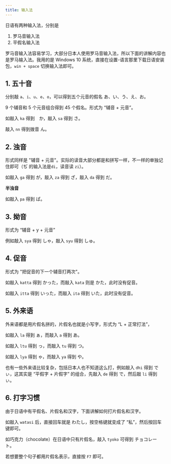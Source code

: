 ```yaml
---
title: 输入法
---
```


日语有两种输入法，分别是

1. 罗马音输入法
2. 平假名输入法

罗马音输入法容易学习，大部分日本人使用罗马音输入法，所以下面的讲解内容也是罗马输入法。我用的是 Windows 10 系统，直接在设置-语言那里下载日语安装包，`win + space` 切换输入法即可。

## 1. 五十音

 分别敲 `a`、`i`、`u`、`e`、`o`，可以得到五个元音的假名 あ、い、う、え、お。

9 个辅音和 5 个元音组合得到 45 个假名。形式为 “辅音 + 元音”。

如敲入 `ka` 得到　か，敲入 `sa` 得到 さ。

敲入 `nn` 得到拨音 ん。

## 2. 浊音

形式同样是 "辅音 + 元音"。实际的读音大部分都是和拼写一样，不一样的单独记住即可（ぢ 的输入法是`di`，读音读 `zi`）。

如敲入 `ga` 得到 が，敲入 `za` 得到 ざ，敲入 `da` 得到 だ。

**半浊音**

如敲入 `pa` 得到 ぱ。

## 3. 拗音

形式为 “辅音 + y + 元音”

例如敲入 `sya` 得到 しゃ，敲入 `syu` 得到 しゅ。

## 4. 促音

形式为 "把促音的下一个辅音打两次"。

如敲入 `katta` 得到 かった，而敲入 `kata` 则是 かた，此时没有促音。

如敲入 `itta` 得到 いった，而敲入 `ita` 得到 いた，此时没有促音。

## 5. 外来语

外来语都是用片假名拼的，片假名也就是小写字，形式为 “L + 正常打法”，

如敲入 `la` 得到 ぁ，而敲入 `a` 得到 あ。

如敲入 `ltu` 得到 っ，而敲入 `tu` 得到 つ。 

如敲入 `lya` 得到 ゃ，而敲入 `ya` 得到 や。  

也有一些外来语比较复杂，包括日本人也不知道这么打，例如敲入 `dhi` 得到 でぃ，这其实是 “平假字 + 片假字” 的组合，先敲入 `de` 得到 で，然后敲 `li` 得到 ぃ。

## 6. 打字习惯

由于日语中有平假名、片假名和汉字，下面讲解如何打片假名和汉字。

如敲入 `watasi` 后，直接回车就是 わたし，按空格键就变成了 “私”，然后按回车键即可。

如巧克力（chocolate）在日语中只有片假名，敲入 `tyoko` 可得到 チョコレート。

若想要整个句子都用片假名表示，直接按 `F7` 即可。